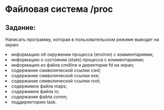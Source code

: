 # Файловая система /proc

## Задание:
Написать программу, которая в пользовательском режиме выводит на экран:
<li> информацию об окружении процесса (environ) с комментариями;
<li> информацию о состоянии (state) процесса с комментариями;
<li> информацию из файла cmdline и директории fd на экран;
<li> содержание символической ссылки cwd;
<li> содержание символической ссылки exe;
<li> содержание символической ссылки root;
<li> содержимое файла maps;
<li> содержимое файла io;
<li> содержание файла comm;
<li> поддиректорию task.